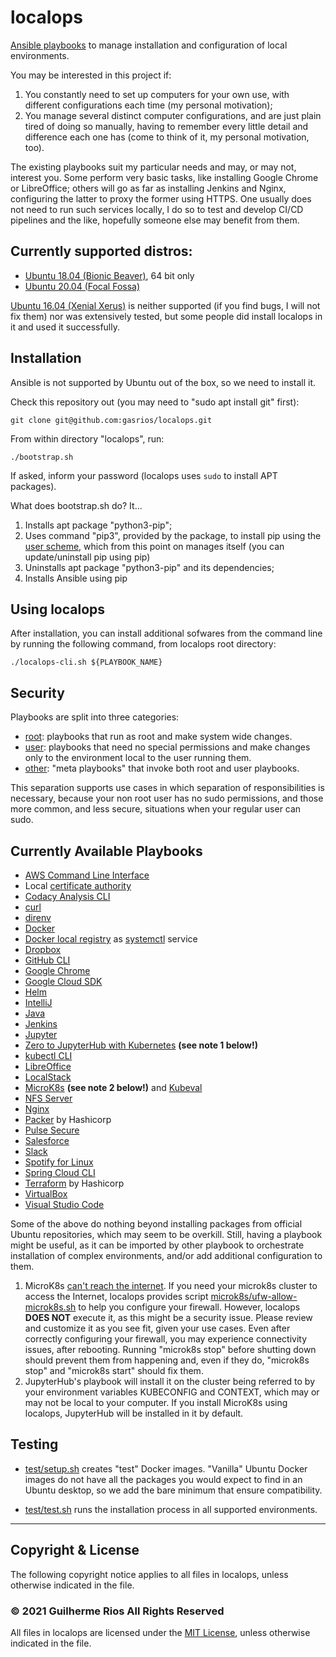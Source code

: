 # localops

[Ansible playbooks](https://docs.ansible.com/ansible/latest/user_guide/playbooks.html) to manage installation and configuration of local environments.

You may be interested in this project if:

1. You constantly need to set up computers for your own use, with different configurations each time (my personal motivation);
1. You manage several distinct computer configurations, and are just plain tired of doing so manually, having to remember every little detail and difference each one has (come to think of it, my personal motivation, too).

The existing playbooks suit my particular needs and may, or may not, interest you. Some perform very basic tasks, like installing Google Chrome or LibreOffice; others will go as far as installing Jenkins and Nginx, configuring the latter to proxy the former using HTTPS. One usually does not need to run such services locally, I do so to test and develop CI/CD pipelines and the like, hopefully someone else may benefit from them.

## Currently supported distros:

* [Ubuntu 18.04 (Bionic Beaver)](http://releases.ubuntu.com/18.04/), 64 bit only
* [Ubuntu 20.04 (Focal Fossa)](http://releases.ubuntu.com/20.04/)

[Ubuntu 16.04 (Xenial Xerus)](http://releases.ubuntu.com/16.04/) is neither supported (if you find bugs, I will not fix them) nor was extensively tested, but some people did install localops in it and used it successfully.

## Installation

Ansible is not supported by Ubuntu out of the box, so we need to install it.

Check this repository out (you may need to "sudo apt install git" first):

`git clone git@github.com:gasrios/localops.git`

From within directory "localops", run:

`./bootstrap.sh`

If asked, inform your password (localops uses `sudo` to install APT packages).

What does bootstrap.sh do? It...

1. Installs apt package "python3-pip";
1. Uses command "pip3", provided by the package, to install pip using the [user scheme](https://docs.python.org/3/install/index.html#alternate-installation-the-user-scheme), which from this point on manages itself (you can update/uninstall pip using pip)
1. Uninstalls apt package "python3-pip" and its dependencies;
1. Installs Ansible using pip

## Using localops

After installation, you can install additional sofwares from the command line by running the following command, from localops root directory:

`./localops-cli.sh ${PLAYBOOK_NAME}`

## Security

Playbooks are split into three categories:

* [root](https://github.com/gasrios/localops/tree/master/root): playbooks that run as root and make system wide changes.
* [user](https://github.com/gasrios/localops/tree/master/user): playbooks that need no special permissions and make changes only to the environment local to the user running them.
* [other](https://github.com/gasrios/localops): "meta playbooks" that invoke both root and user playbooks.

This separation supports use cases in which separation of responsibilities is necessary, because your non root user has no sudo permissions, and those more common, and less secure, situations when your regular user can sudo.

## Currently Available Playbooks

* [AWS Command Line Interface](https://aws.amazon.com/cli/)
* Local [certificate authority](https://en.wikipedia.org/wiki/Certificate_authority)
* [Codacy Analysis CLI](https://github.com/codacy/codacy-analysis-cli)
* [curl](https://curl.haxx.se/)
* [direnv](https://github.com/direnv/direnv)
* [Docker](https://www.docker.com/)
* [Docker local registry](https://docs.docker.com/registry/insecure/) as [systemctl](https://www.freedesktop.org/software/systemd/man/systemctl.html) service
* [Dropbox](https://www.dropbox.com/)
* [GitHub CLI](https://cli.github.com/)
* [Google Chrome](https://www.google.com/chrome)
* [Google Cloud SDK](https://cloud.google.com/sdk)
* [Helm](https://helm.sh/)
* [IntelliJ](https://www.jetbrains.com/idea/)
* [Java](https://openjdk.java.net/)
* [Jenkins](https://jenkins.io/)
* [Jupyter](https://jupyter.org/)
* [Zero to JupyterHub with Kubernetes](https://zero-to-jupyterhub.readthedocs.io/en/latest/)  **(see note 1 below!)**
* [kubectl CLI](https://kubernetes.io/docs/reference/kubectl/)
* [LibreOffice](https://www.libreoffice.org/)
* [LocalStack](https://localstack.cloud/)
* [MicroK8s](https://microk8s.io/) **(see note 2 below!)** and [Kubeval](https://github.com/instrumenta/kubeval)
* [NFS Server](https://tools.ietf.org/html/rfc5661)
* [Nginx](https://nginx.org/en/)
* [Packer](https://packer.io/) by Hashicorp
* [Pulse Secure](https://www.pulsesecure.net/)
* [Salesforce](https://www.salesforce.com/)
* [Slack](https://slack.com/)
* [Spotify for Linux](https://www.spotify.com/br/download/linux/)
* [Spring Cloud CLI](https://spring.io/projects/spring-cloud-cli)
* [Terraform](https://www.terraform.io/) by Hashicorp
* [VirtualBox](https://www.virtualbox.org/)
* [Visual Studio Code](https://code.visualstudio.com/)

Some of the above do nothing beyond installing packages from official Ubuntu repositories, which may seem to be overkill. Still, having a playbook might be useful, as it can be imported by other playbook to orchestrate installation of complex environments, and/or add additional configuration to them.

1. MicroK8s [can't reach the internet](https://microk8s.io/docs/troubleshooting#heading--common-issues). If you need your microk8s cluster to access the Internet, localops provides script [microk8s/ufw-allow-microk8s.sh](https://github.com/gasrios/localops/blob/master/microk8s/ufw-allow-microk8s.sh) to help you configure your firewall. However, localops **DOES NOT** execute it, as this might be a security issue. Please review and customize it as you see fit, given your use cases. Even after correctly configuring your firewall, you may experience connectivity issues, after rebooting. Running "microk8s stop" before shutting down should prevent them from happening and, even if they do, "microk8s stop" and "microk8s start" should fix them.
1. JupyterHub's playbook will install it on the cluster being referred to by your environment variables KUBECONFIG and CONTEXT, which may or may not be local to your computer. If you install MicroK8s using localops, JupyterHub will be installed in it by default.

## Testing

* [test/setup.sh](https://github.com/gasrios/localops/blob/master/test/setup.sh) creates "test" Docker images. "Vanilla" Ubuntu Docker images do not have all the packages you would expect to find in an Ubuntu desktop, so we add the bare minimum that ensure compatibility.

* [test/test.sh](https://github.com/gasrios/localops/blob/master/test/test.sh) runs the installation process in all supported environments.
_____
## Copyright & License

The following copyright notice applies to all files in localops, unless otherwise indicated in the file.

### © 2021 Guilherme Rios All Rights Reserved

All files in localops are licensed under the [MIT License](https://github.com/gasrios/localops/blob/master/LICENSE), unless otherwise indicated in the file.
